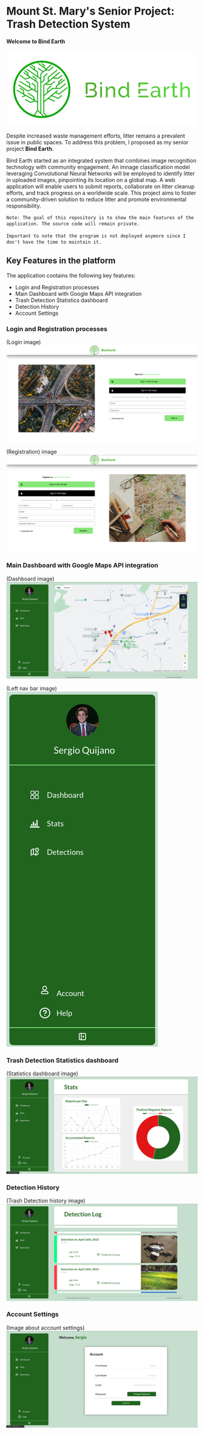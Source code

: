 # Mount St. Mary's Senior Project: Trash Detection System

#### Welcome to Bind Earth

![alt text](https://github.com/sergioq12/Bind-Earth-Public/blob/main/images/bind%20earth%20image.PNG)

Despite increased waste management efforts, litter remains a prevalent issue in public spaces. To address this problem, I proposed as my senior project **Bind Earth**.

Bind Earth started as an integrated system that combines image recognition technology with community engagement. An imnage classification model leveraging Convolutional Neural Networks will be employed to identify litter in uploaded images, pinpointing its location on a global map. A web application will enable users to submit reports, collaborate on litter cleanup efforts, and track progress on a worldwide scale. This project aims to foster a community-driven solution to reduce litter and promote environmental responsibility.

```
Note: The goal of this repository is to show the main features of the application. The source code will remain private.

Important to note that the program is not deployed anymore since I don't have the time to maintain it.
```

## Key Features in the platform

The application contains the following key features:
- Login and Registration processes
- Main Dashboard with Google Maps API integration
- Trash Detection Statistics dashboard
- Detection History
- Account Settings

### Login and Registration processes

(Login image)
![alt text](https://github.com/sergioq12/Bind-Earth-Public/blob/main/images/LoginPage.png)

(Registration) image
![alt text](https://github.com/sergioq12/Bind-Earth-Public/blob/main/images/RegistrationPage.png)

### Main Dashboard with Google Maps API integration

(Dashboard image)
![alt text](https://github.com/sergioq12/Bind-Earth-Public/blob/main/images/MainDashboardPage.png)

(Left nav bar image)
![alt text](https://github.com/sergioq12/Bind-Earth-Public/blob/main/images/LeftNavBar.png)

### Trash Detection Statistics dashboard

(Statistics dashboard image)
![alt text](https://github.com/sergioq12/Bind-Earth-Public/blob/main/images/StatisticsPage.png)

### Detection History

(Trash Detection history image)
![alt text](https://github.com/sergioq12/Bind-Earth-Public/blob/main/images/DetectionHistoryPage.png)

### Account Settings

(Image about account settings)
![alt text](https://github.com/sergioq12/Bind-Earth-Public/blob/main/images/AccountPage.png)
